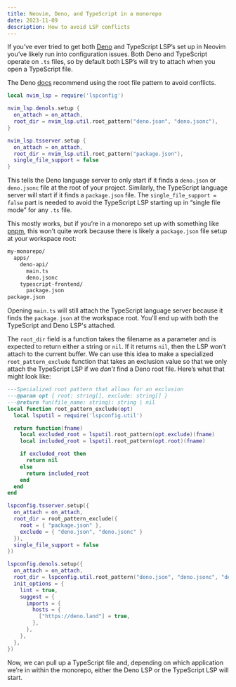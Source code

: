 ```yaml
---
title: Neovim, Deno, and TypeScript in a monorepo
date: 2023-11-09
description: How to avoid LSP conflicts
---
```


If you’ve ever tried to get both [Deno](https://deno.com/) and TypeScript LSP’s set up in Neovim you’ve likely run into configuration issues. Both Deno and TypeScript operate on `.ts` files, so by default both LSP’s will try to attach when you open a TypeScript file.

The Deno [docs](https://docs.deno.com/runtime/manual/getting_started/setup_your_environment#neovim-06-using-the-built-in-language-server) recommend using the root file pattern to avoid conflicts.

```lua
local nvim_lsp = require('lspconfig')

nvim_lsp.denols.setup {
  on_attach = on_attach,
  root_dir = nvim_lsp.util.root_pattern("deno.json", "deno.jsonc"),
}

nvim_lsp.tsserver.setup {
  on_attach = on_attach,
  root_dir = nvim_lsp.util.root_pattern("package.json"),
  single_file_support = false
}
```

This tells the Deno language server to only start if it finds a `deno.json` or `deno.jsonc` file at the root of your project. Similarly, the TypeScript language server will start if it finds a `package.json` file. The `single_file_support = false` part is needed to avoid the TypeScript LSP starting up in “single file mode” for any `.ts` file.

This mostly works, but if you’re in a monorepo set up with something like [pnpm](https://pnpm.io/), this won’t quite work because there is likely a `package.json` file setup at your workspace root:

```sh
my-monorepo/
  apps/
    deno-api/
      main.ts
      deno.jsonc
    typescript-frontend/
	  package.json
package.json
```

Opening `main.ts` will still attach the TypeScript language server because it finds the `package.json` at the workspace root. You'll end up with both the TypeScript and Deno LSP's attached.

The `root_dir` field is a function takes the filename as a parameter and is expected to return either a string or `nil`. If it returns `nil`, then the LSP won’t attach to the current buffer. We can use this idea to make a specialized `root_pattern_exclude` function that takes an exclusion value so that we only attach the TypeScript LSP if we _don’t_ find a Deno root file. Here’s what that might look like:

```lua
---Specialized root pattern that allows for an exclusion
---@param opt { root: string[], exclude: string[] }
---@return fun(file_name: string): string | nil
local function root_pattern_exclude(opt)
  local lsputil = require('lspconfig.util')

  return function(fname)
    local excluded_root = lsputil.root_pattern(opt.exclude)(fname)
    local included_root = lsputil.root_pattern(opt.root)(fname)

    if excluded_root then
      return nil
    else
      return included_root
    end
  end
end

lspconfig.tsserver.setup({
  on_attach = on_attach,
  root_dir = root_pattern_exclude({
    root = { "package.json" },
    exclude = { "deno.json", "deno.jsonc" }
  }),
  single_file_support = false
})

lspconfig.denols.setup({
  on_attach = on_attach,
  root_dir = lspconfig.util.root_pattern("deno.json", "deno.jsonc", "deno.lock"),
  init_options = {
    lint = true,
    suggest = {
      imports = {
        hosts = {
          ["https://deno.land"] = true,
        },
      },
    },
  },
})
```

Now, we can pull up a TypeScript file and, depending on which application we’re in within the monorepo, either the Deno LSP or the TypeScript LSP will start.
